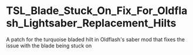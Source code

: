 # TSL_Blade_Stuck_On_Fix_For_Oldflash_Lightsaber_Replacement_Hilts
A patch for the turquoise bladed hilt in Oldflash's saber mod that fixes the issue with the blade being stuck on
